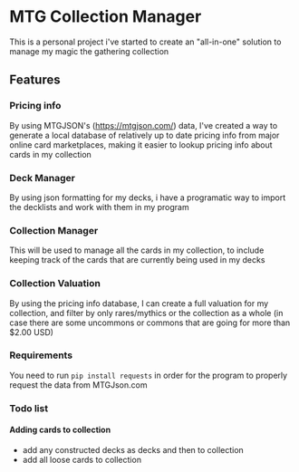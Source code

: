 # MTG Collection Manager

This is a personal project i've started to create an "all-in-one" solution to manage my magic the gathering collection

## Features

### Pricing info

By using MTGJSON's (<https://mtgjson.com/>) data, I've created a way to generate a local database of relatively up to date pricing info from major online card marketplaces, making it easier to lookup pricing info about cards in my collection

### Deck Manager

By using json formatting for my decks, i have a programatic way to import the decklists and work with them in my program

### Collection Manager

This will be used to manage all the cards in my collection, to include keeping track of the cards that are currently being used in my decks

### Collection Valuation

By using the pricing info database, I can create a full valuation for my collection, and filter by only rares/mythics or the collection as a whole (in case there are some uncommons or commons that are going for more than $2.00 USD)

### Requirements

You need to run `pip install requests` in order for the program to properly request the data from MTGJson.com

### Todo list

#### Adding cards to collection

* add any constructed decks as decks and then to collection
* add all loose cards to collection
